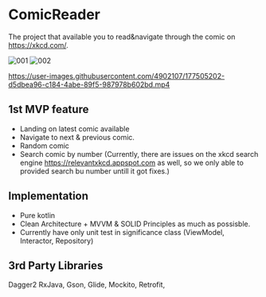 # ComicReader

The project that available you to read&navigate through the comic on https://xkcd.com/.

![001](https://user-images.githubusercontent.com/4902107/177505154-daf78f0c-380d-4f4b-afce-0cf17c393da4.png)
![002](https://user-images.githubusercontent.com/4902107/177505182-535e43af-fe6a-4311-b449-ef67ceb400f8.png)

https://user-images.githubusercontent.com/4902107/177505202-d5dbea96-c184-4abe-89f5-987978b602bd.mp4

## 1st MVP feature
- Landing on latest comic available
- Navigate to next & previous comic.
- Random comic
- Search comic by number (Currently, there are issues on the xkcd search engine https://relevantxkcd.appspot.com as well, so we only able to provided search bu number untill it got fixes.)

## Implementation
* Pure kotlin
* Clean Architecture + MVVM & SOLID Principles as much as possisble.
* Currently have only unit test in significance class (ViewModel, Interactor, Repository)

## 3rd Party Libraries

Dagger2
RxJava,
Gson,
Glide,
Mockito,
Retrofit,
